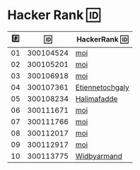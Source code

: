 # Hacker Rank :id:

|:hash:| :id:      | HackerRank :id: |
|------|-----------|-------------------------|
| 01   | 300104524 | [moi](https://hackerrank.com/moi)         |
| 02   | 300105201 | [moi](https://hackerrank.com/moi)         |
| 03   | 300106918 | [moi](https://hackerrank.com/moi)         |
| 04   | 300107361 | [Etiennetochgaly](https://hackerrank.com/Etiennetochgaly)         |
| 05   | 300108234 | [Halimafadde](https://hackerrank.com/Halimafadde)         |
| 06   | 300111671 | [moi](https://hackerrank.com/moi)         |
| 07   | 300111766 | [moi](https://hackerrank.com/moi)         |
| 08   | 300112017 | [moi](https://hackerrank.com/moi)         |
| 09   | 300112917 | [moi](https://hackerrank.com/moi)         |
| 10   | 300113775 | [Widbyarmand](https://hackerrank.com/moi)         |
